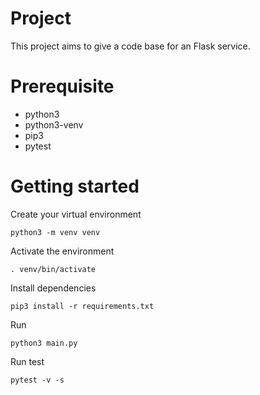 # Project
This project aims to give a code base for an Flask service.

# Prerequisite
- python3
- python3-venv
- pip3
- pytest

# Getting started
Create your virtual environment
```
python3 -m venv venv
```
Activate the environment
```
. venv/bin/activate
```
Install dependencies
```
pip3 install -r requirements.txt
```
Run
```
python3 main.py
```
Run test
```
pytest -v -s
```
